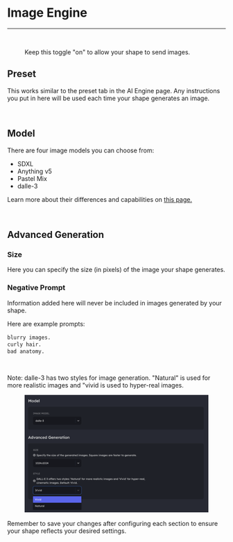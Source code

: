 # Image Engine

***

<figure><img src="../../../.gitbook/assets/Screenshot 2024-05-30 at 12.33.09 PM.png" alt=""><figcaption><p>Keep this toggle "on" to allow your shape to send images.</p></figcaption></figure>

## Preset

This works similar to the preset tab in the AI Engine page. Any instructions you put in here will be used each time your shape generates an image.&#x20;

<figure><img src="../../../.gitbook/assets/Screenshot 2024-05-30 at 12.35.33 PM.png" alt=""><figcaption></figcaption></figure>

## Model

There are four image models you can choose from:&#x20;

* SDXL
* Anything v5
* Pastel Mix
* dalle-3

Learn more about their differences and capabilities on [this page.](image-models.md)

<figure><img src="../../../.gitbook/assets/Screenshot 2024-05-30 at 12.42.42 PM.png" alt=""><figcaption></figcaption></figure>

## Advanced Generation

### Size&#x20;

Here you can specify the size (in pixels) of the image your shape generates.&#x20;

### Negative Prompt

Information added here will never be included in images generated by your shape.&#x20;

Here are example prompts:&#x20;

```
blurry images.
curly hair.
bad anatomy.
```

<figure><img src="../../../.gitbook/assets/Screenshot 2024-05-30 at 12.44.24 PM.png" alt=""><figcaption></figcaption></figure>

Note: dalle-3 has two styles for image generation. "Natural" is used for more realistic images and "vivid is used to hyper-real images.

<figure><img src="../../../.gitbook/assets/image (75).png" alt=""><figcaption></figcaption></figure>

Remember to save your changes after configuring each section to ensure your shape reflects your desired settings.&#x20;
